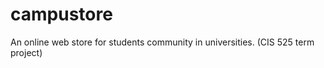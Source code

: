 campustore
==========

An online web store for students community in universities. (CIS 525 term project)
